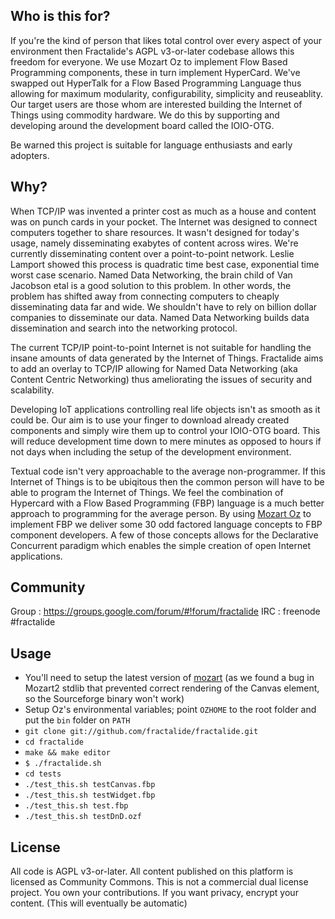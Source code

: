 Who is this for?
--------
If you're the kind of person that likes total control over every aspect of your environment then Fractalide's AGPL v3-or-later codebase allows this freedom for everyone. We use Mozart Oz to implement Flow Based Programming components, these in turn implement HyperCard. We've swapped out HyperTalk for a Flow Based Programming Language thus allowing for maximum modularity, configurability, simplicity and reuseablity. Our target users are those whom are interested building the Internet of Things using commodity hardware. We do this by supporting and developing around the development board called the IOIO-OTG.

Be warned this project is suitable for language enthusiasts and early adopters.

Why?
-----
When TCP/IP was invented a printer cost as much as a house and content was on punch cards in your pocket. The Internet was designed to connect computers together to share resources. It wasn't designed for today's usage, namely disseminating exabytes of content across wires. We're currently disseminating content over a point-to-point network. Leslie Lamport showed this process is quadratic time best case, exponential time worst case scenario. Named Data Networking, the brain child of Van Jacobson etal is a good solution to this problem. In other words, the problem has shifted away from connecting computers to cheaply disseminating data far and wide. We shouldn't have to rely on billion dollar companies to disseminate our data. Named Data Networking builds data dissemination and search into the networking protocol.

The current TCP/IP point-to-point Internet is not suitable for handling the insane amounts of data generated by the Internet of Things. Fractalide aims to add an overlay to TCP/IP allowing for Named Data Networking (aka Content Centric Networking) thus ameliorating the issues of security and scalability.

Developing IoT applications controlling real life objects isn't as smooth as it could be. Our aim is to use your finger to download already created components and simply wire them up to control your IOIO-OTG board. This will reduce development time down to mere minutes as opposed to hours if not days when including the setup of the development environment.

Textual code isn't very approachable to the average non-programmer. If this Internet of Things is to be ubiqitous then the common person will have to be able to program the Internet of Things. We feel the combination of Hypercard with a Flow Based Programming (FBP) language is a much better approach to programming for the average person. By using [Mozart Oz](http://www.mozart-oz.org) to implement FBP we deliver some 30 odd factored language concepts to FBP component developers. A few of those concepts allows for the Declarative Concurrent paradigm which enables the simple creation of open Internet applications. 

Community
--------
Group : https://groups.google.com/forum/#!forum/fractalide
IRC   : freenode #fractalide

Usage
-----

* You'll need to setup the latest version of [mozart](http://www.github.com/mozart/mozart2) (as we found a bug in Mozart2 stdlib that prevented correct rendering of the Canvas element, so the Sourceforge binary won't work)
* Setup Oz's environmental variables; point `OZHOME` to the root folder and put the `bin` folder on `PATH`
* `git clone git://github.com/fractalide/fractalide.git`
* `cd fractalide`
* `make && make editor`
* `$ ./fractalide.sh`
* `cd tests`
* `./test_this.sh testCanvas.fbp`
* `./test_this.sh testWidget.fbp`
* `./test_this.sh test.fbp`
* `./test_this.sh testDnD.ozf`

License
--------
All code is AGPL v3-or-later.
All content published on this platform is licensed as Community Commons.
This is not a commercial dual license project. You own your contributions.
If you want privacy, encrypt your content. (This will eventually be automatic)
